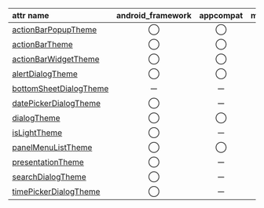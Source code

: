 attr name | android_framework | appcompat | material_components
:-- | :--: | :--: | :--:
[actionBarPopupTheme](https://developer.android.com/reference/android/R.attr.html#actionBarPopupTheme) | ◯ | ◯ | ー
[actionBarTheme](https://developer.android.com/reference/android/R.attr.html#actionBarTheme) | ◯ | ◯ | ー
[actionBarWidgetTheme](https://developer.android.com/reference/android/R.attr.html#actionBarWidgetTheme) | ◯ | ◯ | ー
[alertDialogTheme](https://developer.android.com/reference/android/R.attr.html#alertDialogTheme) | ◯ | ◯ | ー
[bottomSheetDialogTheme](https://developer.android.com/reference/android/R.attr.html#bottomSheetDialogTheme) | ー | ー | ◯
[datePickerDialogTheme](https://developer.android.com/reference/android/R.attr.html#datePickerDialogTheme) | ◯ | ー | ー
[dialogTheme](https://developer.android.com/reference/android/R.attr.html#dialogTheme) | ◯ | ◯ | ー
[isLightTheme](https://developer.android.com/reference/android/R.attr.html#isLightTheme) | ◯ | ー | ー
[panelMenuListTheme](https://developer.android.com/reference/android/R.attr.html#panelMenuListTheme) | ◯ | ◯ | ー
[presentationTheme](https://developer.android.com/reference/android/R.attr.html#presentationTheme) | ◯ | ー | ー
[searchDialogTheme](https://developer.android.com/reference/android/R.attr.html#searchDialogTheme) | ◯ | ー | ー
[timePickerDialogTheme](https://developer.android.com/reference/android/R.attr.html#timePickerDialogTheme) | ◯ | ー | ー
